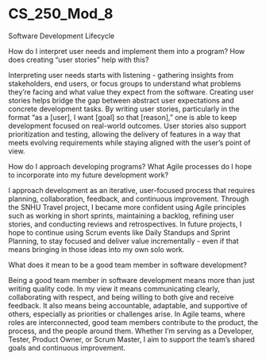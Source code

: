 # CS_250_Mod_8
Software Development Lifecycle

How do I interpret user needs and implement them into a program? How does creating “user stories” help with this?

Interpreting user needs starts with listening - gathering insights from stakeholders, end users, or focus groups to understand what problems they’re facing and what value they expect from the software. Creating user stories helps bridge the gap between abstract user expectations and concrete development tasks. By writing user stories, particularly in the format “as a [user], I want [goal] so that [reason],” one is able to keep development focused on real-world outcomes. User stories also support prioritization and testing, allowing the delivery of features in a way that meets evolving requirements while staying aligned with the user’s point of view.

How do I approach developing programs? What Agile processes do I hope to incorporate into my future development work?

I approach development as an iterative, user-focused process that requires planning, collaboration, feedback, and continuous improvement. Through the SNHU Travel project, I became more confident using Agile principles such as working in short sprints, maintaining a backlog, refining user stories, and conducting  reviews and retrospectives. In future projects, I hope to continue using Scrum events like Daily Standups and Sprint Planning, to stay focused and deliver value incrementally - even if that means bringing in those ideas into my own solo work. 

What does it mean to be a good team member in software development?

Being a good team member in software development means more than just writing quality code. In my view it means communicating clearly, collaborating with respect, and being willing to both give and receive feedback. It also means being accountable, adaptable, and supportive of others, especially as priorities or challenges arise. In Agile teams, where roles are interconnected, good team members contribute to the product, the process, and the people around them. Whether I’m serving as a Developer, Tester, Product Owner, or Scrum Master, I aim to support the team’s shared goals and continuous improvement.

